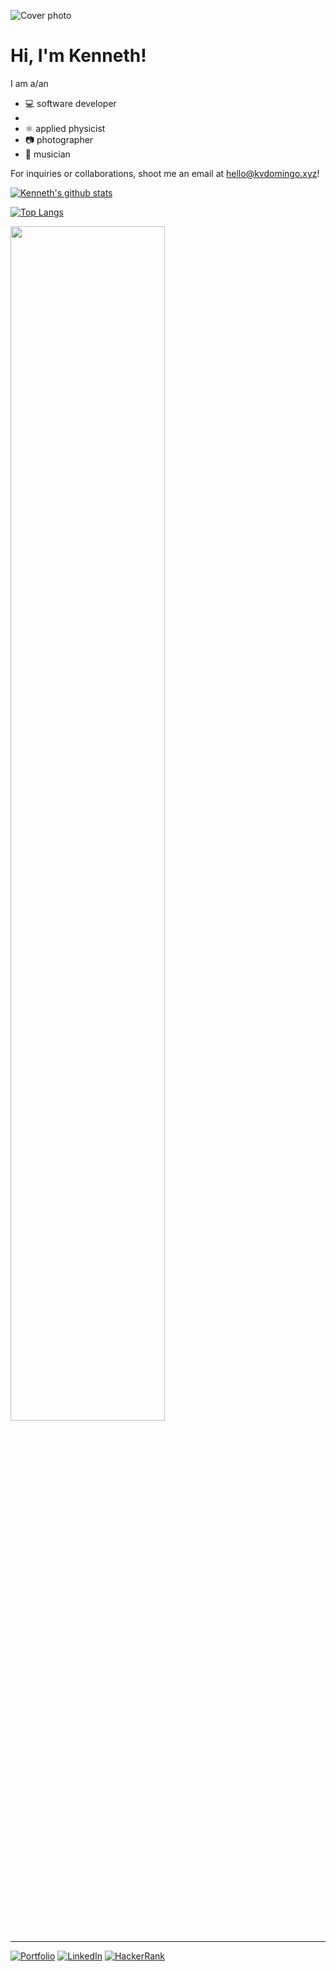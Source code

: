 ![Cover photo](https://res.cloudinary.com/kdphotography-assets/image/upload/c_fill,ar_2.39,r_6/v1/kdphotography/portfolio/static/portfolio/media-private/latest/20190407_1.jpg)

# Hi, I'm Kenneth!

I am a/an
- 💻 software developer
- 
- ⚛ applied physicist
- 📷 photographer
- 🎸 musician

For inquiries or collaborations, shoot me an email at hello@kvdomingo.xyz!

[![Kenneth's github stats](https://github-readme-stats.kvdomingo.vercel.app/api?username=kvdomingo&count_private=true&show_icons=true&include_all_commits=true)](https://github.com/kvdomingo/github-readme-stats)

[![Top Langs](https://github-readme-stats.kvdomingo.vercel.app/api/top-langs/?username=kvdomingo&hide=jupyter%20notebook,tex&langs_count=7&layout=compact)](https://github.com/kvdomingo/github-readme-stats)

<img src="https://wakatime.com/share/@kvdomingo/5cca1ef9-518a-4ae5-9f45-a9aa1bdddee6.png" width="70%" />

---

[![Portfolio](https://img.shields.io/badge/portfolio-kvdomingo.xyz-black.svg?style=for-the-badge)](https://kvdomingo.xyz)
[![LinkedIn](https://img.shields.io/badge/linkedin-kvdomingo-informational.svg?style=for-the-badge)](https://linkedin.com/in/kvdomingo)
[![HackerRank](https://img.shields.io/badge/hackerrank-kvdomingo-success.svg?style=for-the-badge)](https://www.hackerrank.com/kvdomingo)
